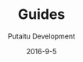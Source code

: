 ---
title: Guides
sections:
    -
        template: banner
        text: "# Guides\nLearn how to get along with HashBrown"
        image: 50d05eee9088c589bfd5a5a3a3043c0ebcc4972b
        theme: light
    -
        template: richTextSection
        text: "[Getting started with the CMS](/guides/getting-started-cms)  \n[Getting started with the dashboard](/guides/getting-started-dashboard)"
meta:
    id: bf70856caed6633b734d5b0e7b61a651305571f1
    parentId: ""
    language: en
date: '2016-9-5'
author: 'Putaitu Development'
permalink: /guides/
layout: sectionPage
---